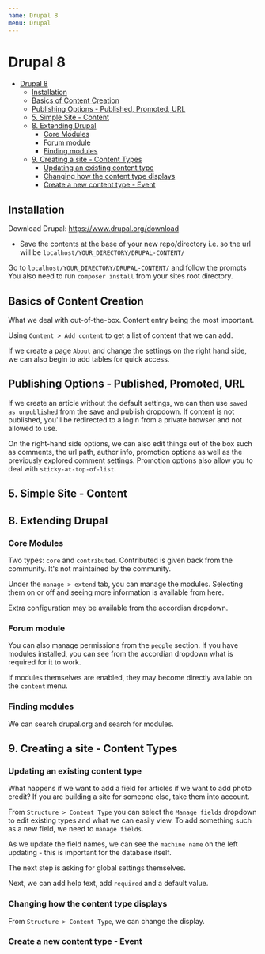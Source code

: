 ```yaml
---
name: Drupal 8
menu: Drupal 
---
```

# Drupal 8

<!-- TOC -->

*   [Drupal 8](#drupal-8)
    *   [Installation](#installation)
    *   [Basics of Content Creation](#basics-of-content-creation)
    *   [Publishing Options - Published, Promoted, URL](#publishing-options---published-promoted-url)
    *   [5. Simple Site - Content](#5-simple-site---content)
    *   [8. Extending Drupal](#8-extending-drupal)
        *   [Core Modules](#core-modules)
        *   [Forum module](#forum-module)
        *   [Finding modules](#finding-modules)
    *   [9. Creating a site - Content Types](#9-creating-a-site---content-types)
        *   [Updating an existing content type](#updating-an-existing-content-type)
        *   [Changing how the content type displays](#changing-how-the-content-type-displays)
        *   [Create a new content type - Event](#create-a-new-content-type---event)

<!-- /TOC -->

## Installation

Download Drupal: https://www.drupal.org/download

*   Save the contents at the base of your new repo/directory i.e. so the url will be `localhost/YOUR_DIRECTORY/DRUPAL-CONTENT/`

Go to `localhost/YOUR_DIRECTORY/DRUPAL-CONTENT/` and follow the prompts
You also need to run `composer install` from your sites root directory.

## Basics of Content Creation

What we deal with out-of-the-box. Content entry being the most important.

Using `Content > Add content` to get a list of content that we can add.

If we create a page `About` and change the settings on the right hand side, we can also begin to add tables for quick access.

## Publishing Options - Published, Promoted, URL

If we create an article without the default settings, we can then use `saved as unpublished` from the save and publish dropdown. If content is not published, you'll be redirected to a login from a private browser and not allowed to use.

On the right-hand side options, we can also edit things out of the box such as comments, the url path, author info, promotion options as well as the previously explored comment settings. Promotion options also allow you to deal with `sticky-at-top-of-list`.

## 5. Simple Site - Content

## 8. Extending Drupal

### Core Modules

Two types: `core` and `contributed`. Contributed is given back from the community. It's not maintained by the community.

Under the `manage > extend` tab, you can manage the modules. Selecting them on or off and seeing more information is available from here.

Extra configuration may be available from the accordian dropdown.

### Forum module

You can also manage permissions from the `people` section. If you have modules installed, you can see from the accordian dropdown what is required for it to work.

If modules themselves are enabled, they may become directly available on the `content` menu.

### Finding modules

We can search drupal.org and search for modules.

## 9. Creating a site - Content Types

### Updating an existing content type

What happens if we want to add a field for articles if we want to add photo credit? If you are building a site for someone else, take them into account.

From `Structure > Content Type` you can select the `Manage fields` dropdown to edit existing types and what we can easily view. To add something such as a new field, we need to `manage fields`.

As we update the field names, we can see the `machine name` on the left updating - this is important for the database itself.

The next step is asking for global settings themselves.

Next, we can add help text, add `required` and a default value.

### Changing how the content type displays

From `Structure > Content Type`, we can change the display.

### Create a new content type - Event
